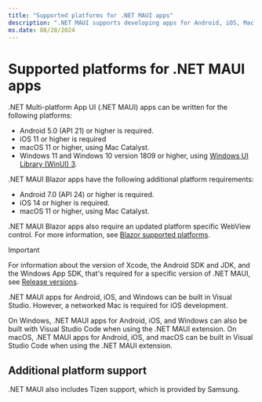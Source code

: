 ```yaml
---
title: "Supported platforms for .NET MAUI apps"
description: ".NET MAUI supports developing apps for Android, iOS, Mac Catalyst, and Windows."
ms.date: 08/28/2024
---
```


# Supported platforms for .NET MAUI apps

.NET Multi-platform App UI (.NET MAUI) apps can be written for the following platforms:

- Android 5.0 (API 21) or higher is required.
- iOS 11 or higher is required
- macOS 11 or higher, using Mac Catalyst.
- Windows 11 and Windows 10 version 1809 or higher, using [Windows UI Library (WinUI) 3](/windows/apps/winui/winui3/).

.NET MAUI Blazor apps have the following additional platform requirements:

- Android 7.0 (API 24) or higher is required.
- iOS 14 or higher is required.
- macOS 11 or higher, using Mac Catalyst.

.NET MAUI Blazor apps also require an updated platform specific WebView control. For more information, see [Blazor supported platforms](/aspnet/core/blazor/supported-platforms).

> [!IMPORTANT]
> For information about the version of Xcode, the Android SDK and JDK, and the Windows App SDK, that's required for a specific version of .NET MAUI, see [Release versions](https://github.com/dotnet/maui/wiki/Release-Versions).

.NET MAUI apps for Android, iOS, and Windows can be built in Visual Studio. However, a networked Mac is required for iOS development.

On Windows, .NET MAUI apps for Android, iOS, and Windows can also be built with Visual Studio Code when using the .NET MAUI extension. On macOS, .NET MAUI apps for Android, iOS, and macOS can be built in Visual Studio Code when using the .NET MAUI extension.

## Additional platform support

.NET MAUI also includes Tizen support, which is provided by Samsung.

<!-- ## Android platform support

You should have the latest Android SDK Tools and Android API platform installed. You can update to the latest versions using the Android SDK Manager.

Additionally, the target/compile version for Android projects **must** be set to *Use latest installed platform*. However the minimum version can be set to API 21 so you can continue to support devices that use Android 5.0 and newer. -->
